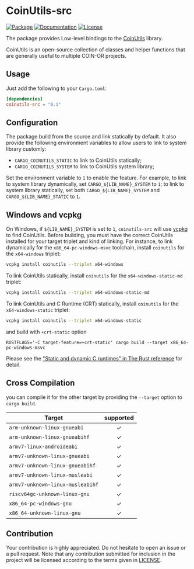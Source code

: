 # CoinUtils-src

[![Package][package-img]][package-url] [![Documentation][documentation-img]][documentation-url] [![License][license-img]][license-url]

The package provides Low-level bindings to the [CoinUtils] library.

CoinUtils is an open-source collection of classes and helper functions that are generally useful to multiple COIN-OR projects.

## Usage
Just add the following to your `Cargo.toml`:

```toml
[dependencies]
coinutils-src = "0.1"
```

## Configuration

The package build from the source and link statically by default. It also provide the following environment variables to allow users to link to system library customly:

* `CARGO_COINUTILS_STATIC` to link to CoinUtils statically;
* `CARGO_COINUTILS_SYSTEM` to link to CoinUtils system library;

Set the environment variable to `1` to enable the feature. For example, to link to system library dynamically, set `CARGO_${LIB_NAME}_SYSTEM` to `1`; to link to system library statically, set both `CARGO_${LIB_NAME}_SYSTEM` and `CARGO_${LIB_NAME}_STATIC` to `1`.

## Windows and vcpkg

On Windows, if `${LIB_NAME}_SYSTEM` is set to `1`, `coinutils-src` will use 
[vcpkg] to find CoinUtils. Before building, you must have the correct CoinUtils 
installed for your target triplet and kind of linking. For instance,
to link dynamically for the `x86_64-pc-windows-msvc` toolchain, install
 `coinutils` for the `x64-windows` triplet:

```sh
vcpkg install coinutils --triplet x64-windows
```

To link CoinUtils statically, install `coinutils` for the `x64-windows-static-md` triplet:

```sh
vcpkg install coinutils --triplet x64-windows-static-md
```

To link CoinUtils and C Runtime (CRT) statically, install `coinutils` for the `x64-windows-static` triplet:

```sh
vcpkg install coinutils --triplet x64-windows-static
```

and build with `+crt-static` option

```
RUSTFLAGS='-C target-feature=+crt-static' cargo build --target x86_64-pc-windows-msvc
```

Please see the ["Static and dynamic C runtimes" in The Rust reference](https://doc.rust-lang.org/reference/linkage.html#static-and-dynamic-c-runtimes) for detail.

## Cross Compilation

you can compile it for the other target by providing the `--target` option to 
`cargo build`. 


| Target                               |  supported  |
|--------------------------------------|:-----------:|
| `arm-unknown-linux-gnueabi`          | ✓   |
| `arm-unknown-linux-gnueabihf`        | ✓   |
| `armv7-linux-androideabi`            | ✓   |
| `armv7-unknown-linux-gnueabi`        | ✓   |
| `armv7-unknown-linux-gnueabihf`      | ✓   |
| `armv7-unknown-linux-musleabi`       | ✓   |
| `armv7-unknown-linux-musleabihf`     | ✓   |
| `riscv64gc-unknown-linux-gnu`        | ✓   |
| `x86_64-pc-windows-gnu`              | ✓   |
| `x86_64-unknown-linux-gnu`           | ✓   |

## Contribution

Your contribution is highly appreciated. Do not hesitate to open an issue or a
pull request. Note that any contribution submitted for inclusion in the project
will be licensed according to the terms given in [LICENSE](license-url).

[CoinUtils]: https://github.com/coin-or/CoinUtils
[vcpkg]: https://github.com/Microsoft/vcpkg

[documentation-img]: https://docs.rs/coinutils-src/badge.svg
[documentation-url]: https://docs.rs/coinutils-src
[package-img]: https://img.shields.io/crates/v/coinutils-src.svg
[package-url]: https://crates.io/crates/coinutils-src
[license-img]: https://img.shields.io/crates/l/coinutils-src.svg
[license-url]: https://github.com/Maroon502/coinutils-src/blob/master/LICENSE.md